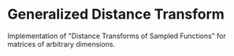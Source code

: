 Generalized Distance Transform
==============================

Implementation of "Distance Transforms of Sampled Functions" for matrices of arbitrary dimensions.
